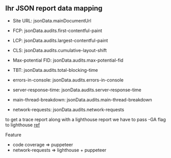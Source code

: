 ## lhr JSON report data mapping

- Site URL: jsonData.mainDocumentUrl

- FCP: jsonData.audits.first-contentful-paint
- LCP: jsonData.audits.largest-contentful-paint
- CLS: jsonData.audits.cumulative-layout-shift
- Max-potential FID: jsonData.audits.max-potential-fid
- TBT: jsonData.audits.total-blocking-time
- errors-in-console: jsonData.audits.errors-in-console
- server-response-time: jsonData.audits.server-response-time
- main-thread-breakdown: jsonData.audits.main-thread-breakdown
- network-requests: jsonData.audits.network-requests



to get a trace report along with a lighthouse report we have to pass -GA flag to lighthouse [ref](https://github.com/GoogleChrome/lighthouse/discussions/12085)



Feature
- code coverage => puppeteer
- network-requests => lighthouse + puppeteer
